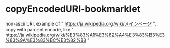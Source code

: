# copyEncodedURI-bookmarklet

non-ascii URI, example of " https://ja.wikipedia.org/wiki/メインページ ", copy with parcent encode, like " https://ja.wikipedia.org/wiki/%E3%83%A1%E3%82%A4%E3%83%B3%E3%83%9A%E3%83%BC%E3%82%B8 "
